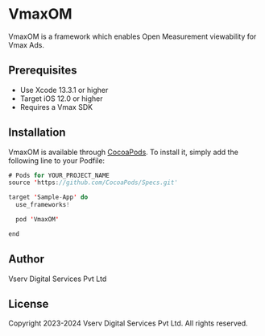 # VmaxOM

VmaxOM is a framework which enables Open Measurement viewability for Vmax Ads.

## Prerequisites

- Use Xcode 13.3.1 or higher
- Target iOS 12.0 or higher
- Requires a Vmax SDK

## Installation

VmaxOM is available through [CocoaPods](https://cocoapods.org). To install it, simply add the following line to your Podfile:

```swift
# Pods for YOUR_PROJECT_NAME
source 'https://github.com/CocoaPods/Specs.git'

target 'Sample-App' do
  use_frameworks!  

  pod 'VmaxOM'

end
```

## Author

Vserv Digital Services Pvt Ltd

## License

Copyright 2023-2024 Vserv Digital Services Pvt Ltd. All rights reserved.

